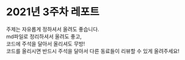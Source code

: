 # 2021년 3주차 레포트  
주제는 자유롭게 정하셔서 올려도 좋습니다.  
md파일로 정리하셔서 올려도 좋고,  
코드에 주석을 달아서 올리셔도 무방!  
코드를 올리시면 반드시 주석을 달아서 다른 동료들이 리뷰할 수 있게 올려주세요!